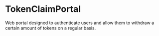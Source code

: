 # TokenClaimPortal
Web portal designed to authenticate users and allow them to withdraw a certain amount of tokens on a regular basis.
